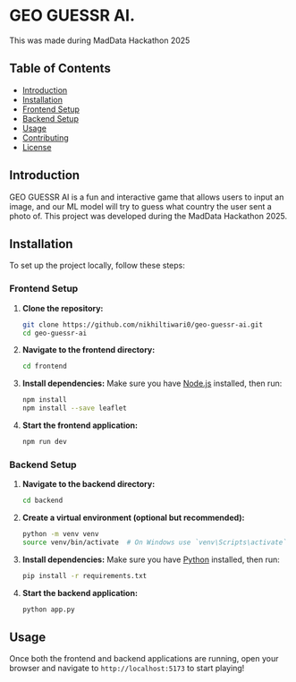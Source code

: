 # GEO GUESSR AI.

This was made during MadData Hackathon 2025

## Table of Contents

- [Introduction](#introduction)
- [Installation](#installation)
- [Frontend Setup](#frontend-setup)
- [Backend Setup](#backend-setup)
- [Usage](#usage)
- [Contributing](#contributing)
- [License](#license)

## Introduction

GEO GUESSR AI is a fun and interactive game that allows users to input an image, and our ML model will try to guess what country the user sent a photo of. This project was developed during the MadData Hackathon 2025.

## Installation

To set up the project locally, follow these steps:

### Frontend Setup

1. **Clone the repository:**

   ```bash
   git clone https://github.com/nikhiltiwari0/geo-guessr-ai.git
   cd geo-guessr-ai
   ```

2. **Navigate to the frontend directory:**

   ```bash
   cd frontend
   ```

3. **Install dependencies:**
   Make sure you have [Node.js](https://nodejs.org/) installed, then run:

   ```bash
   npm install
   npm install --save leaflet
   ```

4. **Start the frontend application:**

   ```bash
   npm run dev
   ```

### Backend Setup

1. **Navigate to the backend directory:**

   ```bash
   cd backend
   ```

2. **Create a virtual environment (optional but recommended):**

   ```bash
   python -m venv venv
   source venv/bin/activate  # On Windows use `venv\Scripts\activate`
   ```

3. **Install dependencies:**
   Make sure you have [Python](https://www.python.org/downloads/) installed, then run:

   ```bash
   pip install -r requirements.txt
   ```

4. **Start the backend application:**

   ```bash
   python app.py
   ```

## Usage

Once both the frontend and backend applications are running, open your browser and navigate to `http://localhost:5173` to start playing!
